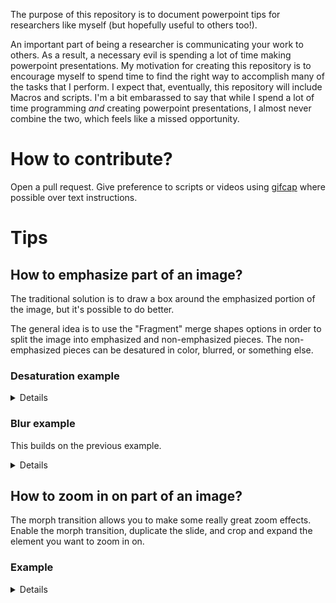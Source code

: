 The purpose of this repository is to document powerpoint tips for researchers like myself (but hopefully useful to others too!).

An important part of being a researcher is communicating your work to others.  As a result, a necessary evil is spending a lot of time making powerpoint presentations.  My motivation for creating this repository is to encourage myself to spend time to find the right way to accomplish many of the tasks that I perform.  I expect that, eventually, this repository will include Macros and scripts.  I'm a bit embarassed to say that while I spend a lot of time programming *and* creating powerpoint presentations, I almost never combine the two, which feels like a missed opportunity.

# How to contribute?

Open a pull request.  Give preference to scripts or videos using [gifcap](https://gifcap.dev/) where possible over text instructions.

# Tips

## How to emphasize part of an image?

The traditional solution is to draw a box around the emphasized portion of the image, but it's possible to do better.

The general idea is to use the "Fragment" merge shapes options in order to split the image into emphasized and non-emphasized pieces.  The non-emphasized pieces can be desatured in color, blurred, or something else.

### Desaturation example
<details>

![Fragment example](videos/image-emphasis/emph1.gif)

</details>

### Blur example
This builds on the previous example.
<details>

![Blur example](videos/image-emphasis/emph2.gif)

</details>

## How to zoom in on part of an image?

The morph transition allows you to make some really great zoom effects.  Enable the morph transition, duplicate the slide, and crop and expand the element you want to zoom in on.

### Example
<details>

![How to create zoom effect](videos/zoom/zoom1.gif)

![Preview of advancing and backing slide](videos/zoom/zoom2.gif)

</details>